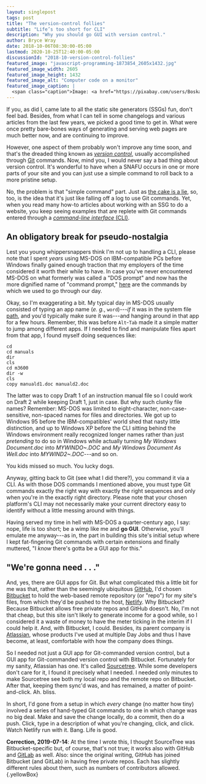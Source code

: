 ```yaml
---
layout: singlepost
tags: post
title: "The version-control follies"
subtitle: "Life’s too short for CLI"
description: "Why you should go GUI with version control."
author: Bryce Wray
date: 2018-10-06T08:30:00-05:00
lastmod: 2020-10-25T12:40:00-05:00
discussionId: "2018-10-version-control-follies"
featured_image: "javascript-programming-1873854_2605x1432.jpg"
featured_image_width: 2605
featured_image_height: 1432
featured_image_alt: "Computer code on a monitor"
featured_image_caption: |
  <span class="caption">Image: <a href="https://pixabay.com/users/Boskampi-3788146/?utm_source=link-attribution&amp;utm_medium=referral&amp;utm_campaign=image&amp;utm_content=1873854">Boskampi</a>; <a href="https://pixabay.com/?utm_source=link-attribution&amp;utm_medium=referral&amp;utm_campaign=image&amp;utm_content=1873854">Pixabay</a></span>
---
```


If you, as did I, came late to all the static site generators (SSGs) fun, don't feel bad. Besides, from what I can tell in some changelogs and various articles from the last few years, we picked a good time to get in. What were once pretty bare-bones ways of generating and serving web pages are much better now, and are continuing to improve.

However, one aspect of them probably won't improve any time soon, and that's the dreaded thing known as [*version control*](https://en.wikipedia.org/wiki/Version_control), usually accomplished through [Git](https://git-scm.com) commands. Now, mind you, I would never say a bad thing about version control. It's wonderful to have when a SNAFU occurs in one or more parts of your site and you can just use a simple command to roll back to a more pristine setup.

No, the problem is that "simple command" part. Just as [the cake is a lie](https://knowyourmeme.com/memes/the-cake-is-a-lie), so, too, is the idea that it's just like falling off a log to use Git commands. Yet, when you read many how-to articles about working with an SSG to do a website, you keep seeing examples that are replete with Git commands entered through a [*command-line interface* (CLI)](https://en.wikipedia.org/wiki/Command-line_interface).

## An obligatory break for pseudo-nostalgia

Lest you young whippersnappers think I'm not up to handling a CLI, please note that I spent *years* using MS-DOS on IBM-compatible PCs before Windows finally gained enough traction that my employers of the time considered it worth their while to have. In case you've never encountered MS-DOS on what formerly was called a "DOS prompt" and now has the more dignified name of "command prompt," [here](https://www.lifewire.com/dos-commands-4070427) are the commands by which we used to go through our day.

Okay, so I'm exaggerating a bit. My typical day in MS-DOS usually consisted of typing an app name (*e. g.*, `word`)---*if* it was in the system file [path](https://www.pcmag.com/encyclopedia/term/41838/dos-path), and you'd typically make sure it was---and hanging around in that app for a few hours. Remember, this was before `Alt`-`Tab` made it a simple matter to jump among different apps. If I needed to find and manipulate files apart from that app, I found myself doing sequences like:

```batch
cd
cd manuals
dir
cls
cd m3600
dir -w
cls
copy manuald1.doc manuald2.doc
```

The latter was to copy Draft 1 of an instruction manual file so I could work on Draft 2 while keeping Draft 1, just in case. But why such clunky file names? Remember: MS-DOS was limited to eight-character, non-case-sensitive, non-spaced names for files and directories. We got up to Windows 95 before the IBM-compatibles' world shed that nasty little distinction, and up to Windows XP before the CLI sitting behind the Windows environment really recognized longer names rather than just *pretending* to do so in Windows while actually turning *My Windows Document.doc* into *MYWINDO~.DOC* and *My Windows Document As Well.doc* into *MYWIND2~.DOC*---and so on.

You kids missed so much. You lucky dogs.

Anyway, gitting back to Git (see what I did there?), you command it via a CLI. As with those DOS commands I mentioned above, you must type Git commands exactly the right way with exactly the right sequences and only when you're in the exactly right directory. Please note that your chosen platform's CLI may not necessarily make your current directory easy to identify without a little messing around with things.

Having served my time in hell with MS-DOS a quarter-century ago, I say: nope, life is too short; be a wimp like me and **go GUI**. Otherwise, you'll emulate me anyway---as in, the part in building this site's initial setup where I kept fat-fingering Git commands with certain extensions and finally muttered, "I *know* there's gotta be a GUI app for this."

## "We're gonna need&nbsp;.&nbsp;.&nbsp;."

And, yes, there are GUI apps for Git. But what complicated this a little bit for me was that, rather than the seemingly ubiquitous [GitHub](https://github.com), I'd chosen [Bitbucket](https://bitbucket.org) to hold the web-based remote repository (or "repo") for my site's files, from which they'd be pushed to the host, [Netlify](https://netlify.com). Why Bitbucket? Because Bitbucket allows free private repos and GitHub doesn't. No, I'm not that cheap, but this site isn't likely to generate income for a good while, so I considered it a waste of money to have the meter ticking in the interim if I could help it. And, with Bitbucket, I could. Besides, its parent company is [Atlassian](https://www.atlassian.com/software), whose products I've used at multiple Day Jobs and thus I have become, at least, comfortable with how the company does things.

So I needed not just a GUI app for Git-commanded version control, but a GUI app for Git-commanded version control with Bitbucket. Fortunately for my sanity, Atlassian has one. It's called [Sourcetree](https://www.sourcetreeapp.com). While some developers don't care for it, I found it precisely what I needed. I needed only minutes to make Sourcetree see both my local repo and the remote repo on Bitbucket. After that, keeping them sync'd was, and has remained, a matter of point-and-click. Ah. bliss.

In short, I'd gone from a setup in which *every* change (no matter how tiny) involved a series of hand-typed Git commands to one in which change was no big deal. Make and save the change locally, do a commit, then do a push. Click, type in a description of what you're changing, click, and click. Watch Netlify run with it. Bang. Life is good.

**Correction, 2019-07-14**: At the time I wrote this, I thought SourceTree was Bitbucket-specific but, of course, that's not true; it works also with GitHub and [GitLab](https://gitlab.com) as well. Also: since the original writing, GitHub has joined Bitbucket (and GitLab) in having free private repos. Each has slightly different rules about them, such as numbers of contributors allowed.{.yellowBox}